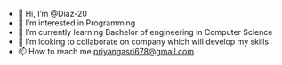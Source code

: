 - 👋 Hi, I’m @Diaz-20
- 👀 I’m interested in Programming
- 🌱 I’m currently learning Bachelor of engineering in Computer Science
- 💞️ I’m looking to collaborate on company which will develop my skills
- 📫 How to reach me priyangasri678@gmail.com

<!---
Diaz-20/Diaz-20 is a ✨ special ✨ repository because its `README.md` (this file) appears on your GitHub profile.
You can click the Preview link to take a look at your changes.
--->
